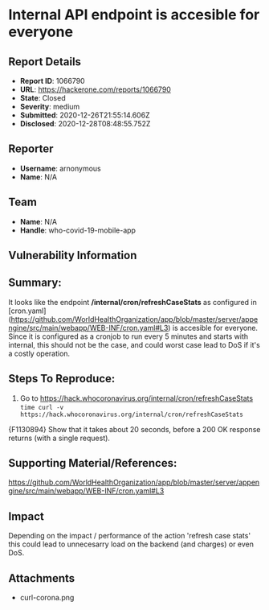 # Internal API endpoint is accesible for everyone

## Report Details
- **Report ID**: 1066790
- **URL**: https://hackerone.com/reports/1066790
- **State**: Closed
- **Severity**: medium
- **Submitted**: 2020-12-26T21:55:14.606Z
- **Disclosed**: 2020-12-28T08:48:55.752Z

## Reporter
- **Username**: arnonymous
- **Name**: N/A

## Team
- **Name**: N/A
- **Handle**: who-covid-19-mobile-app

## Vulnerability Information
## Summary:
It looks like the endpoint **/internal/cron/refreshCaseStats** as configured in [cron.yaml]  (https://github.com/WorldHealthOrganization/app/blob/master/server/appengine/src/main/webapp/WEB-INF/cron.yaml#L3) is accesible for everyone. Since it is configured as a cronjob to run every 5 minutes and starts with internal, this should not be the case, and could worst case lead to DoS if it's a costly operation.

## Steps To Reproduce:

  1. Go to https://hack.whocoronavirus.org/internal/cron/refreshCaseStats
```time curl -v https://hack.whocoronavirus.org/internal/cron/refreshCaseStats```

{F1130894}
Show that it takes about 20 seconds, before a 200 OK response returns (with a single request).

## Supporting Material/References:
https://github.com/WorldHealthOrganization/app/blob/master/server/appengine/src/main/webapp/WEB-INF/cron.yaml#L3

## Impact

Depending on the impact / performance of the action 'refresh case stats'  this could lead to unnecesarry load on the backend (and charges) or even DoS.

## Attachments
- curl-corona.png
